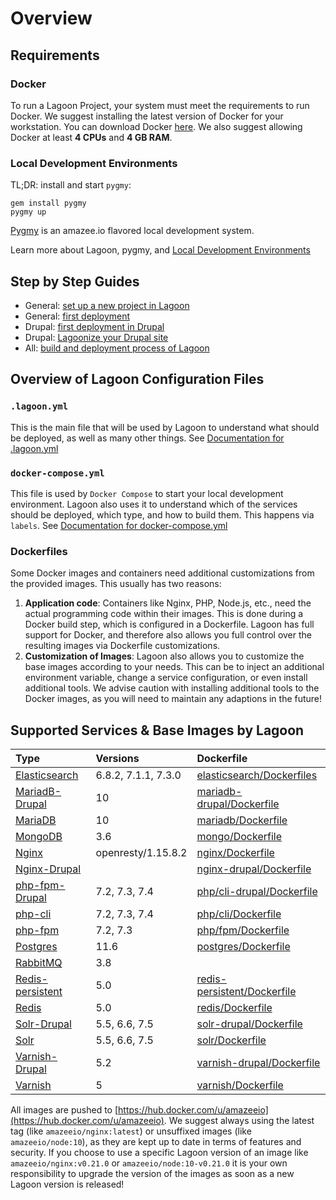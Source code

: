 # Overview

## Requirements

### Docker

To run a Lagoon Project, your system must meet the requirements to run Docker. We suggest installing the latest version of Docker for your workstation. You can download Docker [here](https://www.docker.com/get-docker). We also suggest allowing Docker at least **4 CPUs** and **4 GB RAM**.

### Local Development Environments

TL;DR: install and start `pygmy`:

```text
gem install pygmy
pygmy up
```

[Pygmy](https://pygmy.readthedocs.io/en/master/) is an amazee.io flavored local development system.

Learn more about Lagoon, pygmy, and [Local Development Environments](local_development_environments.md)

## Step by Step Guides

* General: [set up a new project in Lagoon](setup_project.md)
* General: [first deployment](first_deployment.md)
* Drupal: [first deployment in Drupal](drupal/first_deployment.md)
* Drupal: [Lagoonize your Drupal site](drupal/lagoonize.md)
* All: [build and deployment process of Lagoon](build_deploy_process.md)

## Overview of Lagoon Configuration Files

### `.lagoon.yml`

This is the main file that will be used by Lagoon to understand what should be deployed, as well as many other things. See [Documentation for .lagoon.yml](lagoon_yml.md)

### `docker-compose.yml`

This file is used by `Docker Compose` to start your local development environment. Lagoon also uses it to understand which of the services should be deployed, which type, and how to build them. This happens via `labels`. See [Documentation for docker-compose.yml](docker-compose_yml.md)

### Dockerfiles

Some Docker images and containers need additional customizations from the provided images. This usually has two reasons:

1. **Application code**: Containers like Nginx, PHP, Node.js, etc., need the actual programming code within their images. This is done during a Docker build step, which is configured in a Dockerfile. Lagoon has full support for Docker, and therefore also allows you full control over the resulting images via Dockerfile customizations.
2. **Customization of Images**: Lagoon also allows you to customize the base images according to your needs. This can be to inject an additional environment variable, change a service configuration, or even install additional tools. We advise caution with installing additional tools to the Docker images, as you will need to maintain any adaptions in the future!

## Supported Services & Base Images by Lagoon

| Type | Versions | Dockerfile |
| :--- | :--- | :--- |
| [Elasticsearch](docker_images/elasticsearch.md) | 6.8.2, 7.1.1, 7.3.0 | [elasticsearch/Dockerfiles](https://github.com/amazeeio/lagoon/tree/master/images/elasticsearch) |
| [MariadB-Drupal](docker_images/mariadb-drupal.md) | 10 | [mariadb-drupal/Dockerfile](https://github.com/amazeeio/lagoon/blob/master/images/mariadb-drupal/Dockerfile) |
| [MariaDB](docker_images/mariadb.md) | 10 | [mariadb/Dockerfile](https://github.com/amazeeio/lagoon/blob/master/images/mariadb/Dockerfile) |
| [MongoDB](docker_images/mongo.md) | 3.6 | [mongo/Dockerfile](https://github.com/amazeeio/lagoon/blob/master/images/mongo/Dockerfile) |
| [Nginx](docker_images/nginx.md) | openresty/1.15.8.2 | [nginx/Dockerfile](https://github.com/amazeeio/lagoon/blob/master/images/nginx/Dockerfile) |
| [Nginx-Drupal](docker_images/nginx-drupal.md) |  | [nginx-drupal/Dockerfile](https://github.com/amazeeio/lagoon/blob/master/images/nginx-drupal/Dockerfile) |
| [php-fpm-Drupal](docker_images/php-cli-drupal.md) | 7.2, 7.3, 7.4 | [php/cli-drupal/Dockerfile](https://github.com/amazeeio/lagoon/blob/master/images/php/cli-drupal/Dockerfile) |
| [php-cli](docker_images/php-cli/) | 7.2, 7.3, 7.4 | [php/cli/Dockerfile](https://github.com/amazeeio/lagoon/blob/master/images/php/cli/Dockerfile) |
| [php-fpm](docker_images/php-fpm.md) | 7.2, 7.3 | [php/fpm/Dockerfile](https://github.com/amazeeio/lagoon/blob/master/images/php/fpm/Dockerfile) |
| [Postgres](docker_images/postgres.md) | 11.6 | [postgres/Dockerfile](https://github.com/amazeeio/lagoon/blob/master/images/postgres/Dockerfile) |
| [RabbitMQ](docker_images/rabbitmq.md) | 3.8  |  |
| [Redis-persistent](docker_images/redis-permanent.md) | 5.0 | [redis-persistent/Dockerfile](https://github.com/amazeeio/lagoon/blob/master/images/redis-persistent/Dockerfile) |
| [Redis](docker_images/redis.md) | 5.0 | [redis/Dockerfile](https://github.com/amazeeio/lagoon/blob/master/images/redis/Dockerfile) |
| [Solr-Drupal](docker_images/solr-drupal.md) | 5.5, 6.6, 7.5 | [solr-drupal/Dockerfile](https://github.com/amazeeio/lagoon/blob/master/images/solr-drupal/Dockerfile) |
| [Solr](docker_images/solr.md) | 5.5, 6.6, 7.5 | [solr/Dockerfile](https://github.com/amazeeio/lagoon/blob/master/images/solr/Dockerfile) |
| [Varnish-Drupal](docker_images/varnish-drupal.md) | 5.2 | [varnish-drupal/Dockerfile](https://github.com/amazeeio/lagoon/blob/master/images/varnish-drupal/Dockerfile) |
| [Varnish](docker_images/varnish.md) | 5 | [varnish/Dockerfile](https://github.com/amazeeio/lagoon/blob/master/images/varnish/Dockerfile) |

All images are pushed to [https://hub.docker.com/u/amazeeio](https://hub.docker.com/u/amazeeio). We suggest always using the latest tag \(like `amazeeio/nginx:latest`\) or unsuffixed images \(like `amazeeio/node:10`\), as they are kept up to date in terms of features and security. If you choose to use a specific Lagoon version of an image like `amazeeio/nginx:v0.21.0` or `amazeeio/node:10-v0.21.0` it is your own responsibility to upgrade the version of the images as soon as a new Lagoon version is released!
